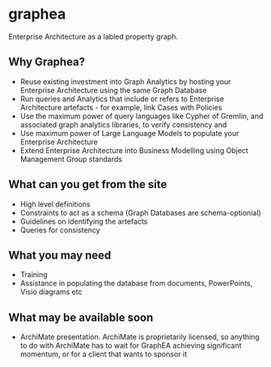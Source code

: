 # graphea
Enterprise Architecture as a labled property graph.
## Why Graphea?
- Reuse existing investment into Graph Analytics by hosting your Enterprise Architecture using the same Graph Database
- Run queries and Analytics that include or refers to Enterprise Architecture artefacts - for example, link Cases with Policies
- Use the maximum power of query languages like Cypher of Gremlin, and associated graph analytics libraries, to verify consistency and 
- Use maximum power of Large Language Models to populate your Enterprise Architecture
- Extend Enterprise Architecture into Business Modelling using Object Management Group standards
## What can you get from the site
- High level definitions
- Constraints to act as a schema (Graph Databases are schema-optionial)
- Guidelines on identifying the artefacts
- Queries for consistency
## What you may need
- Training
- Assistance in populating the database from documents, PowerPoints, Visio diagrams etc
## What may be available soon
- ArchiMate presentation. ArchiMate is proprietarily licensed, so anything to do with ArchiMate has to wait for GraphEA achieving significant momentum, or for a client that wants to sponsor it
